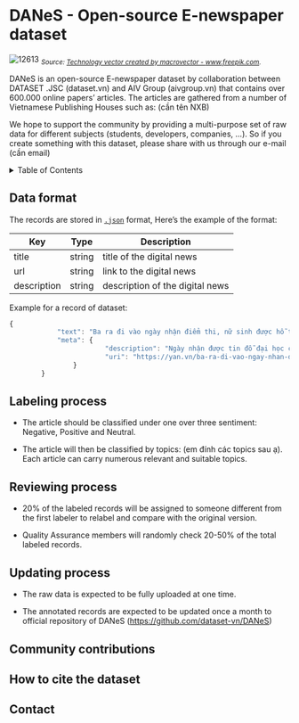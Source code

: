 # DANeS - Open-source E-newspaper dataset
![12613](https://user-images.githubusercontent.com/94349957/143620522-2b417ece-2482-4475-a261-120af096cb0d.jpg)
*<sub>Source: <a href="https://www.freepik.com/vectors/technology">Technology vector created by macrovector - www.freepik.com</a>.</sub>*


DANeS is an open-source E-newspaper dataset by collaboration between DATASET .JSC (dataset.vn) and AIV Group (aivgroup.vn) that contains over 600.000 online papers’ articles. The articles are gathered from a number of Vietnamese Publishing Houses such as: (cần tên NXB)

We hope to support the community by providing a multi-purpose set of raw data for different subjects (students, developers, companies, …). So if you create something with this dataset, please share with us through our e-mail (cần email)



<!-- TABLE OF CONTENTS -->
<details>
  <summary>Table of Contents</summary>
  <ol>
    <li><a href="#data-format">Data format</a>
    <li><a href="#labeling-process">Labeling process</a></li>
    <li><a href="#reviewing-process">Reviewing process</a></li>
    <li><a href="#updating-process">Updating process</a></li>
    <li><a href="#community-contributions">Community contributions</a></li>
    <li><a href="#how-to-cite-the-dataset">How to cite the dataset</a></li>
    <li><a href="#contact">Contact</a></li>
  </ol>
</details>

## Data format
The records are stored in [`.json`](https://www.json.org) format, Here’s the example of the format:

| Key          | Type                   | Description                                  |
| ------------ | -----------------------| -------------------------------------------- |
| title        | string                 | title of the digital news                    |
| url          | string                 | link to the digital news                     |
| description  | string                 | description of the digital news              |

Example for a record of dataset:
```javascript
{
        	"text": "Ba ra đi vào ngày nhận điểm thi, nữ sinh được hỗ trợ học phí",
        	"meta": {
            			"description": "Ngày nhận được tin đỗ đại học cũng là lúc bố mất vì Covid-19, L.A dường như gục ngã. Thế nhưng, bên cạnh em đã có các mạnh thường quân hỏi han, hỗ trợ về kinh tế.",
            			"uri": "https://yan.vn/ba-ra-di-vao-ngay-nhan-diem-thi-nu-sinh-duoc-ho-tro-hoc-phi-277328.html"
        		}
    	}
``` 
 
 <!-- Labeling process -->
## Labeling process

- The article should be classified under one over three sentiment: Negative, Positive and Neutral. 
	
- The article will then be classified by topics: (em đính các topics sau ạ). Each article can carry numerous relevant and suitable topics. 

 <!-- Reviewing process -->
## Reviewing process

- 20% of the labeled records will be assigned to someone different from the first labeler to relabel and compare with the original version.

- Quality Assurance members will randomly check 20-50% of the total labeled records.

 <!-- Updating process -->
## Updating process

- The raw data is expected to be fully uploaded at one time.

- The annotated records are expected to be updated once a month to official repository of DANeS (https://github.com/dataset-vn/DANeS)

 <!-- Community contributions -->
## Community contributions

 <!-- How to cite the dataset -->
## How to cite the dataset

 <!-- Contact -->
## Contact




